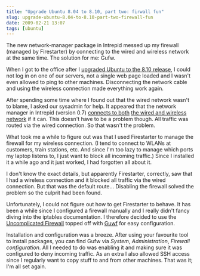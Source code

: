 ```yaml
---
title: "Upgrade Ubuntu 8.04 to 8.10, part two: firwall fun"
slug: upgrade-ubuntu-8.04-to-8.10-part-two-firewall-fun
date: 2009-02-21 13:07
tags: [ubuntu]
---
```


The new network-manager package in Intrepid messed up my firewall
(managed by Firestarter) by connecting to the wired and wireless
network at the same time. The solution for me: Gufw.

When I got to the office after I
[upgraded Ubuntu to the 8.10 release](/weblog/upgrade-ubuntu-8.04-to-8.10
"Upgrade Ubuntu 8.04 to 8.10"), I could not log in on one of our
servers, not a single web page loaded and I wasn't even allowed to
ping to other machines. Disconnecting the network cable and using the
wireless connection made everything work again.

After spending some time where I found out that the wired network
wasn't to blame, I asked our sysadmin for help. It appeared that the
network manager in Intrepid (version 0.7)
[connects to both](https://bugs.launchpad.net/ubuntu/+source/network-manager/+bug/262152)
[the wired and wireless network](https://bugs.launchpad.net/ubuntu/+source/network-manager/+bug/278485)
if it can. This doesn't have to be a problem though. All traffic was
routed via the wired connection. So that wasn't the problem.

What took me a while to figure out was that I used Firestarter to
manage the firewall for my wireless connection. (I tend to connect to
WLANs at customers, train stations, etc. And since I'm too lazy to
manage which ports my laptop listens to, I just want to block all
incoming traffic.) Since I installed it a while ago and it just
worked, I had forgotten all about it.

I don't know the exact details, but apparently Firestarter, correctly,
saw that I had a wireless connection and it blocked all traffic via
the wired connection. But that was the default route... Disabling the
firewall solved the problem so the culprit had been found.

Unfortunately, I could not figure out how to get Firestarter to
behave. It has been a while since I configured a firewall manually and
I really didn't fancy diving into the iptables documentation. I
therefore decided to use the
[Uncomplicated Firewall](https://wiki.ubuntu.com/UbuntuFirewall)
topped off with [Guwf](http://gufw.tuxfamily.org/index.html) for easy
configuration.

Installation and configuration was a breeze. After using your
favourite tool to install packages, you can find Gufw via *System*,
*Administration*, *Firewall configuration*. All I needed to do was
enabling it and making sure it was configured to deny incoming
traffic. As an extra I also allowed SSH access since I regularly want
to copy stuff to and from other machines. That was it; I'm all set
again.
